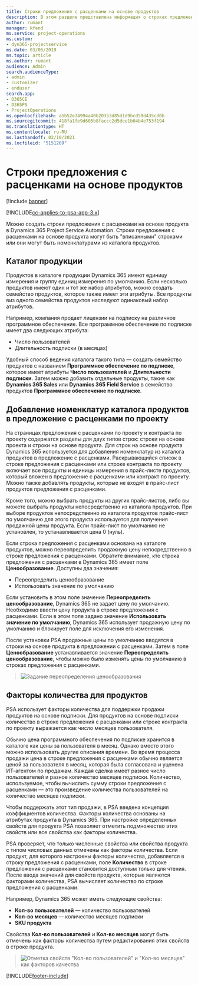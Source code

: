 ```yaml
---
title: Строки предложения с расценками на основе продуктов
description: В этом разделе представлена информация о строках предложения с расценками на основе продуктов.
author: rumant
manager: kfend
ms.service: project-operations
ms.custom:
- dyn365-projectservice
ms.date: 03/06/2019
ms.topic: article
ms.author: rumant
audience: Admin
search.audienceType:
- admin
- customizer
- enduser
search.app:
- D365CE
- D365PS
- ProjectOperations
ms.openlocfilehash: a5b52e74994a40b20353d85d1d9bcd59d435cd0b
ms.sourcegitcommit: 418fa1fe9d605b8faccc2d5dee1b04b4e753f194
ms.translationtype: HT
ms.contentlocale: ru-RU
ms.lasthandoff: 02/10/2021
ms.locfileid: "5151269"
---
```

# <a name="product-based-quote-lines"></a>Строки предложения с расценками на основе продуктов

[!include [banner](../includes/psa-now-project-operations.md)]

[!INCLUDE[cc-applies-to-psa-app-3.x](../includes/cc-applies-to-psa-app-3x.md)]


Можно создать строки предложения с расценками на основе продукта в Dynamics 365 Project Service Automation. Строки предложения с расценками на основе продукта могут быть "вписанными" строками или они могут быть номенклатурами из каталога продуктов.

## <a name="product-catalog"></a>Каталог продукции

Продуктов в каталоге продукции Dynamics 365 имеют единицу измерения и группу единиц измерения по умолчанию. Если несколько продуктов имеют один и тот же набор атрибутов, можно создать семейство продуктов, которое также имеет эти атрибуты. Все продукты виз одного семейства продуктов наследуют одинаковый набор атрибутов.

Например, компания продает лицензии на подписку на различное программное обеспечение. Все программное обеспечение по подписке имеет два следующих атрибута:

- Число пользователей 
- Длительность подписки (в месяцах)

Удобный способ ведения каталога такого типа — создать семейство продуктов с названием **Программное обеспечение по подписке**, которое имеет атрибуты **Число пользователей** и **Длительности подписки**. Затем можно добавить отдельные продукты, такие как **Dynamics 365 Sales** или **Dynamics 365 Field Service** в семейство продуктов **Программное обеспечение по подписке**.

## <a name="adding-product-catalog-items-to-a-project-quote"></a>Добавление номенклатур каталога продуктов в предложение с расценками по проекту

На страницах предложения с расценками по проекту и контракта по проекту содержатся разделы для двух типов строк: строки на основе проекта и строки на основе продукта. Для строк на основе продукта Dynamics 365 используется для добавления номенклатур из каталога продуктов в предложение с расценками. Раскрывающийся список в строке предложения с расценками или строке контракта по проекту включает все продукты и единицы измерения в прайс-листе продуктов, который вложен в предложение с расценками или контракт по проекту. Можно также добавлять продукты, которые не входят в прайс-лист продуктов предложения с расценками.

Кроме того, можно выбрать продукты из других прайс-листов, либо вы можете выбрать продукты непосредственно из каталога продуктов. При выборе продуктов непосредственно из каталога продуктов прайс-лист по умолчанию для этого продукта используется для получения продажной цены продукта. Если прайс-лист по умолчанию не установлен, то устанавливается цена 0 (нуль).

Если строка предложения с расценками основана на каталоге продуктов, можно переопределить продажную цену непосредственно в строке предложения с расценками. Обратите внимание, кто строка предложения с расценками в Dynamics 365 имеет поле **Ценообразование**. Доступны два значения:

- Переопределить ценообразование  
- Использовать значение по умолчанию

Если установить в этом поле значение **Переопределить ценообразование**, Dynamics 365 не задает цену по умолчанию. Необходимо ввести цену продукта в строке предложения с расценками. Если в этом поле задано значение **Использовать значение по умолчанию**, Dynamics 365 использует продажную цену по умолчанию и блокирует поле для исключения его изменения.

После установки PSA продажные цены по умолчанию вводятся в строки на основе продукта в предложении с расценками. Затем в поле **Ценообразование** устанавливается значение **Переопределить ценообразование**, чтобы можно было изменять цены по умолчанию в строках предложения с расценками.

> ![Задание переопределения ценообразования](media/basic-guide-10.png)
 
## <a name="quantity-factors-for-products"></a>Факторы количества для продуктов

PSA использует факторы количества для поддержки продажи продуктов на основе подписки. Для продуктов на основе подписки количество в строке предложения с расценками или строке контракта по проекту выражается как число месяцев пользователя.

Обычно цена программного обеспечения по подписке хранится в каталоге как цены за пользователя в месяц. Однако вместо этого можно использовать другие описания времени. Во время процесса продажи цена в строке предложения с расценками обычно является ценой за пользователя в месяц, которая была согласована и уценена ИТ-агентом по продажам. Каждая сделка имеет разное число пользователей и разное количество месяцев подписки. Количество, используемое, чтобы вычислить сумму строки предложения с расценками — это произведение количества пользователей на количество месяцев подписки.

Чтобы поддержать этот тип продажи, в PSA введена концепция коэффициентов количества. Факторы количества основаны на атрибутах продукта в Dynamics 365. При настройке определенных свойств для продукта PSA позволяет отметить подмножество этих свойств или все свойства как факторы количества.

PSA проверяет, что только численные свойства или свойства продукта с типом числовых данных отмечены как факторы количества. Если продукт, для которого настроены факторы количества, добавляется в строку предложения с расценками, поле **Количество** в строке предложения с расценками становится доступным только для чтения. После ввода значений для свойств продукта, которые являются факторами количества, PSA вычисляет количество по строке предложения с расценками.

Например, Dynamics 365 может иметь следующие свойства: 

- **Кол-во пользователей** — количество пользователей 
- **Кол-во месяцев** — количество месяцев подписки
- **SKU продукта** 

Свойства **Кол-во пользователей** и **Кол-во месяцев** могут быть отмечены как факторы количества путем редактирования этих свойств в строке продукта. 

> ![Отметка свойств "Кол-во пользователей" и "Кол-во месяцев" как факторов качества](media/basic-guide-11.png)
 


[!INCLUDE[footer-include](../includes/footer-banner.md)]